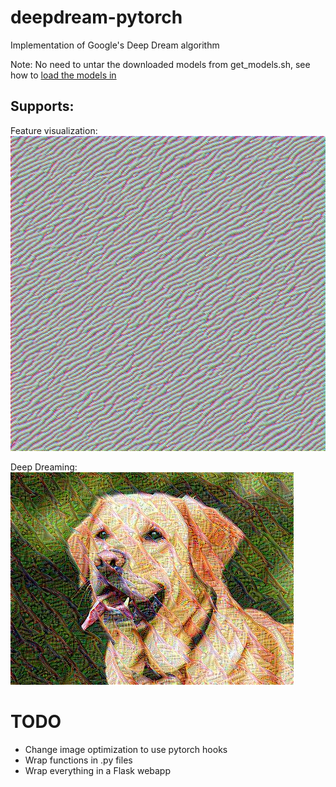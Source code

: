 # deepdream-pytorch
Implementation of Google's Deep Dream algorithm

Note: No need to untar the downloaded models from get_models.sh, see how to [load the models in](https://github.com/CSAILVision/places365/blob/master/run_placesCNN_basic.py)

## Supports:
Feature visualization:
![alt text](https://github.com/jbial/deepdream-pytorch/blob/master/images/feature_vis1.jpg "feature vis")

Deep Dreaming:
![alt text](https://github.com/jbial/deepdream-pytorch/blob/master/images/high_frequency_dog.jpg "deep dream")

# TODO
* Change image optimization to use pytorch hooks
* Wrap functions in .py files
* Wrap everything in a Flask webapp
